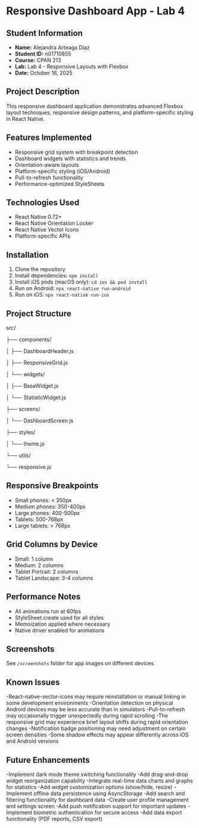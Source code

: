 # Responsive Dashboard App - Lab 4
## Student Information
- **Name:** Alejandra Arteaga Diaz
- **Student ID:** n01710855
- **Course:** CPAN 213
- **Lab:** Lab 4 - Responsive Layouts with Flexbox
- **Date:** October 16, 2025
## Project Description
This responsive dashboard application demonstrates advanced Flexbox layout techniques,
responsive design patterns, and platform-specific styling in React Native.
## Features Implemented
- Responsive grid system with breakpoint detection
- Dashboard widgets with statistics and trends
- Orientation-aware layouts
- Platform-specific styling (iOS/Android)
- Pull-to-refresh functionality
- Performance-optimized StyleSheets
## Technologies Used
- React Native 0.72+
- React Native Orientation Locker
- React Native Vector Icons
- Platform-specific APIs
## Installation
1. Clone the repository
2. Install dependencies: `npm install`
3. Install iOS pods (macOS only): `cd ios && pod install`
4. Run on Android: `npx react-native run-android`
5. Run on iOS: `npx react-native run-ios`
## Project Structure
src/

├── components/

│ ├── DashboardHeader.js

│ ├── ResponsiveGrid.js

│ └── widgets/

│ ├── BaseWidget.js

│ └── StatisticWidget.js

├── screens/

│ └── DashboardScreen.js

├── styles/

│ └── theme.js

└── utils/

 └── responsive.js
 
 ## Responsive Breakpoints
- Small phones: < 350px
- Medium phones: 350-400px
- Large phones: 400-500px
- Tablets: 500-768px
- Large tablets: > 768px
## Grid Columns by Device
- Small: 1 column
- Medium: 2 columns
- Tablet Portrait: 2 columns
- Tablet Landscape: 3-4 columns
## Performance Notes
- All animations run at 60fps
- StyleSheet.create used for all styles
- Memoization applied where necessary
- Native driver enabled for animations
## Screenshots
See `/screenshots` folder for app images on different devices.
## Known Issues
-React-native-vector-icons may require reinstallation or manual linking in some development environments
-Orientation detection on physical Android devices may be less accurate than in simulators
-Pull-to-refresh may occasionally trigger unexpectedly during rapid scrolling
-The responsive grid may experience brief layout shifts during rapid orientation changes
-Notification badge positioning may need adjustment on certain screen densities
-Some shadow effects may appear differently across iOS and Android versions
## Future Enhancements
-Implement dark mode theme switching functionality
-Add drag-and-drop widget reorganization capability
-Integrate real-time data charts and graphs for statistics
-Add widget customization options (show/hide, resize)
-Implement offline data persistence using AsyncStorage
-Add search and filtering functionality for dashboard data
-Create user profile management and settings screen
-Add push notification support for important updates
-Implement biometric authentication for secure access
-Add data export functionality (PDF reports, CSV export)
